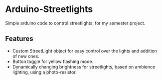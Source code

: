 # Arduino-Streetlights
 Simple arduino code to control streetlights, for my semester project.

## Features

- Custom StreetLight object for easy control over the lights and addition of new ones.
- Button toggle for yellow flashing mode.
- Dynamically changing brightness for streetlights, based on ambience lighting, using a photo-resistor.